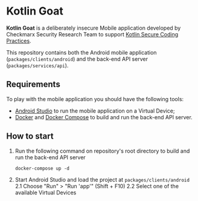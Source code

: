 Kotlin Goat
===========

**Kotlin Goat** is a deliberately insecure Mobile application developed by
Checkmarx Security Research Team to support [Kotlin Secure Coding Practices][1].

This repository contains both the Android mobile application
(`packages/clients/android`) and the back-end API server
(`packages/services/api`).

## Requirements

To play with the mobile application you should have the following tools:

* [Android Studio][2] to run the mobile application on a Virtual Device;
* [Docker][3] and [Docker Compose][4] to build and run the back-end API server.

## How to start

1. Run the following command on repository's root directory to build and run the
   back-end API server
   ```
   docker-compose up -d
   ```
2. Start Android Studio and load the project at `packages/clients/android`
   2.1 Choose "Run" > "Run 'app'" (Shift + F10)
   2.2 Select one of the available Virtual Devices

[1]: https://github.com/Checkmarx/Kotlin-SCP
[2]: https://developer.android.com/studio/
[3]: https://www.docker.com/
[4]: https://docs.docker.com/compose/install/
